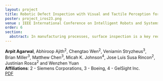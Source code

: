 ```yaml
---
layout: project
title: Robotic Defect Inspection with Visual and Tactile Perception for Large-scale Components
poster: project_iros23.png
venue : IEEE International Conference on Intelligent Robots and Systems (IROS), 2023
order: 6
section: 
  abstract: In manufacturing processes, surface inspection is a key requirement for quality assessment and damage localization. Due to this, automated surface anomaly detection has become a promising area of research in various industrial inspection systems. A particular challenge in industries with large-scale components, like aircraft and heavy machinery, is inspecting large parts with very small defect dimensions. Moreover, these parts can be of curved shapes. To address this challenge, we present a 2-stage multi-modal inspection pipeline with visual and tactile sensing. Our approach combines the best of both visual and tactile sensing by identifying and localizing defects using a global view (vision) and using the localized area for tactile scanning for identifying remaining defects. To benchmark our approach, we propose a novel real-world dataset with multiple metallic defect types per image, collected in the production environments on real aerospace manufacturing parts, as well as online robot experiments in two environments. Our approach is able to identify 85% defects using Stage I and identify 100% defects after Stage II.      
---
```

**Arpit Agarwal**, Abhiroop Ajith<sup>2</sup>, Chengtao Wen<sup>2</sup>, Veniamin Stryzheus<sup>3</sup>, Brian Miller<sup>3</sup>, Matthew Chen<sup>3</sup>, Micah K. Johnson<sup>4</sup>, Jose Luis Susa Rincon<sup>2</sup>, Justinian Rosca<sup>2</sup> and Wenzhen Yuan  
**Affiliations**: 2 - Siemens Corporations, 3 - Boeing, 4 - GelSight Inc.    
[PDF](assets/pdfs/project_iros23.pdf) 